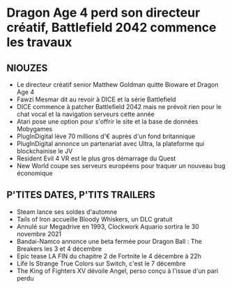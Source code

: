 # Dragon Age 4 perd son directeur créatif, Battlefield 2042 commence les travaux

## NIOUZES

- Le directeur créatif senior Matthew Goldman quitte Bioware et Dragon Age 4
- Fawzi Mesmar dit au revoir à DICE et la série Battlefield
- DICE commence à patcher Battlefield 2042 mais ne prévoit rien pour le chat vocal et la navigation serveurs cette année
- Atari pose une option pour s'offrir le site et la base de données Mobygames
- PlugInDigital lève 70 millions d'€ auprès d'un fond britannique
- PlugInDigital annonce un partenariat avec Ultra, la plateforme qui blockchainise le JV
- Resident Evil 4 VR est le plus gros démarrage du Quest
- New World coupe ses serveurs européens pour traquer un nouveau bug économique

## P'TITES DATES, P'TITS TRAILERS

- Steam lance ses soldes d'automne
- Tails of Iron accueille Bloody Whiskers, un DLC gratuit
- Annulé sur Megadrive en 1993, Clockwork Aquario sortira le 30 novembre 2021
- Bandai-Namco annonce une beta fermée pour Dragon Ball : The Breakers les 3 et 4 décembre
- Epic tease LA FIN du chapitre 2 de Fortnite le 4 décembre à 22h
- Life Is Strange True Colors sur Switch, c'est le 7 décembre
- The King of Fighters XV dévoile Angel, perso conçu à l'issue d'un pari perdu
